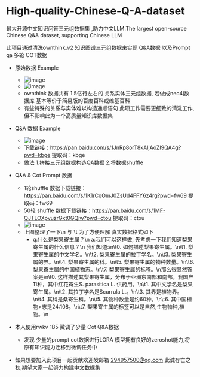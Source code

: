 # High-quality-Chinese-Q-A-dataset
最大开源中文知识问答三元组数据集 ,助力中文LLM.The largest open-source Chinese Q&amp;A dataset, supporting Chinese LLM

此项目通过清洗ownthink_v2 知识图谱三元组数据来实现 Q&A数据 以及Prompt qa 多轮 COT数据
  - 原始数据 Example
    -  ![image](https://user-images.githubusercontent.com/65523997/230326683-6175c2e8-ee27-4008-b71e-eb4f5e29f594.png)
    - ![image](https://user-images.githubusercontent.com/65523997/230321437-e89f0e6f-fa68-417c-89df-a6f1381a32e6.png) 
    - ownthink 数据共有 1.5亿行左右的 关系实体三元组数据, 若做成neo4j数据库 基本等价于简易版的百度百科或维基百科
    - 有些特殊的关系与实体难以构造通顺语句 此项工作需要更细致的清洗工作,但不影响此为一个高质量知识库数据集

  - Q&A 数据 Example
    - ![image](https://user-images.githubusercontent.com/65523997/230324020-5a481e73-420c-48fd-9eb3-2ef2491ab969.png)
    - 下载链接：https://pan.baidu.com/s/1JnRp8orT8kAIjAoZI9QA4g?pwd=kbge 提取码：kbge 
    - 做法 1.拼接三元组数据构造QA数据 2.将数据shuffle
  
  - Q&A & Cot Prompt 数据
    - 1轮shuffle 数据下载链接：https://pan.baidu.com/s/1K1rCqOmJ0ZsUd4FFY6z4rg?pwd=fw69 提取码：fw69 
    - 50轮 shuffle 数据下载链接：https://pan.baidu.com/s/1MF-QJTLOXpvuzrGxt0GQiw?pwd=ctou 提取码：ctou 
    - ![image](https://user-images.githubusercontent.com/65523997/230334017-121df4a8-a991-43b8-b1fe-775cd88ad287.png)
    - 上图整理了一下\n 与 \t 为了方便理解 真实数据格式如下
      - q:什么是梨果寄生属？\n  a:我们可以这样做, 先考虑一下我们知道梨果寄生属的什么信息？\n 我们知道:\n\t0. 如何描述梨果寄生属。\n\t1. 梨果寄生属的中文学名。\n\t2. 梨果寄生属的拉丁学名。\n\t3. 梨果寄生属的界。\n\t4. 梨果寄生属的科。\n\t5. 梨果寄生属的物种数量。\n\t6. 梨果寄生属的中国植物志。\n\t7. 梨果寄生属的标签。\n那么很显然答案是\n\t0. 这样描述其梨果寄生属，分布于亚洲东南部和南部，我国产11种，其中红花寄生S. parasitica L. 供药用。\n\t1. 其中文学名是梨果寄生属。\n\t2. 其拉丁学名是Scurrula L.。\n\t3. 其界是植物界。\n\t4. 其科是桑寄生科。\n\t5. 其物种数量是约60种。\n\t6. 其中国植物>志是24:108。\n\t7. 梨果寄生属的标签可以是自然,生物物种,植物。\n

- 本人使用rwkv 1B5 微调了少量 Cot Q&A数据
  - 发现 少量的prompt cot数据进行LORA 模型拥有良好的zeroshot能力,将原有知识能力迁移到微调任务中

- 如果想要加入此项目一起贡献欢迎发邮箱 294957500@qq.com 此诚存亡之秋,期望大家一起努力构建中文数据集




  


